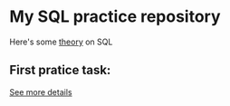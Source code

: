 # My SQL practice repository

Here's some [theory](boring_theory.md) on SQL

## First pratice task:

[See more details](library_management_system/task.md)

